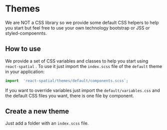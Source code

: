# Themes

We are NOT a CSS library so we provide some default CSS helpers to help you start but feel free to use your own technology bootstrap or JSS or styled-compoennts.

## How to use

We provide a set of CSS variables and classes to help you start using `react-spatial` .
To use it just import the `index.scss` file of the `default` theme in your application:

```js
import  'react-spatial/themes/default/components.scss`;
```

If you want to override variables just import the `default/variables.css` and the default CSS files you want, there is one file by component.

## Create a new theme

Just add a folder with an `index.scss` file.
